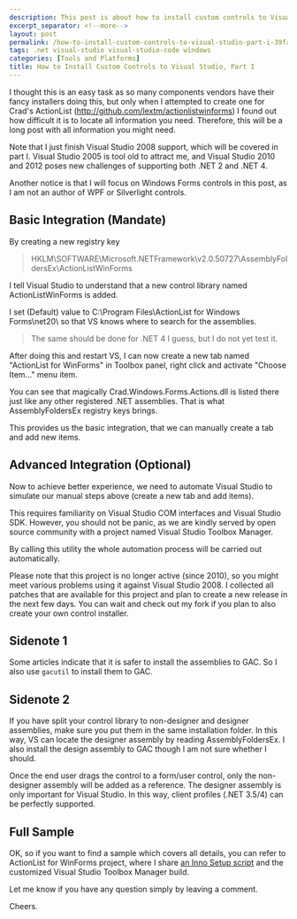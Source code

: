 ```yaml
---
description: This post is about how to install custom controls to Visual Studio.
excerpt_separator: <!--more-->
layout: post
permalink: /how-to-install-custom-controls-to-visual-studio-part-i-39fa7733bb3
tags: .net visual-studio visual-studio-code windows
categories: [Tools and Platforms]
title: How to Install Custom Controls to Visual Studio, Part I
---
```

I thought this is an easy task as so many components vendors have their fancy installers doing this, but only when I attempted to create one for Crad's ActionList (http://github.com/lextm/actionlistwinforms) I found out how difficult it is to locate all information you need. Therefore, this will be a long post with all information you might need.
<!--more-->

Note that I just finish Visual Studio 2008 support, which will be covered in part I. Visual Studio 2005 is tool old to attract me, and Visual Studio 2010 and 2012 poses new challenges of supporting both .NET 2 and .NET 4.

Another notice is that I will focus on Windows Forms controls in this post, as I am not an author of WPF or Silverlight controls.

## Basic Integration (Mandate)

By creating a new registry key

> HKLM\SOFTWARE\Microsoft\.NETFramework\v2.0.50727\AssemblyFoldersEx\ActionListWinForms

I tell Visual Studio to understand that a new control library named ActionListWinForms is added.

I set (Default) value to C:\Program Files\ActionList for Windows Forms\net20\ so that VS knows where to search for the assemblies.

> The same should be done for .NET 4 I guess, but I do not yet test it.

After doing this and restart VS, I can now create a new tab named "ActionList for WinForms" in Toolbox panel, right click and activate "Choose Item…" menu item.

You can see that magically Crad.Windows.Forms.Actions.dll is listed there just like any other registered .NET assemblies. That is what AssemblyFoldersEx registry keys brings.

This provides us the basic integration, that we can manually create a tab and add new items.

## Advanced Integration (Optional)

Now to achieve better experience, we need to automate Visual Studio to simulate our manual steps above (create a new tab and add items).

This requires familiarity on Visual Studio COM interfaces and Visual Studio SDK. However, you should not be panic, as we are kindly served by open source community with a project named Visual Studio Toolbox Manager.

By calling this utility the whole automation process will be carried out automatically.

Please note that this project is no longer active (since 2010), so you might meet various problems using it against Visual Studio 2008. I collected all patches that are available for this project and plan to create a new release in the next few days. You can wait and check out my fork if you plan to also create your own control installer.

## Sidenote 1

Some articles indicate that it is safer to install the assemblies to GAC. So I also use `gacutil` to install them to GAC.

## Sidenote 2

If you have split your control library to non-designer and designer assemblies, make sure you put them in the same installation folder. In this way, VS can locate the designer assembly by reading AssemblyFoldersEx. I also install the design assembly to GAC though I am not sure whether I should.

Once the end user drags the control to a form/user control, only the non-designer assembly will be added as a reference. The designer assembly is only important for Visual Studio. In this way, client profiles (.NET 3.5/4) can be perfectly supported.

## Full Sample

OK, so if you want to find a sample which covers all details, you can refer to ActionList for WinForms project, where I share [an Inno Setup script](https://github.com/lextm/ActionListWinForms/tree/cc4a57b20148c19c3fdaef120e9e0aa6d87d288b) and the customized Visual Studio Toolbox Manager build.

Let me know if you have any question simply by leaving a comment.

Cheers.
